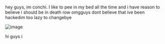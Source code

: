 hey guys, im conchi. I like to pee in my bed all the time and i have reason to believe i should be in death row
omgguys dont believe that ive been hackedim too lazy to changebye


![image](https://github.com/user-attachments/assets/6c06d19d-76e3-4e65-ba73-750a0a18d83c)

hi guys i
<!---
Chichiwenk/Chichiwenk is a ✨ special ✨ repository because its `README.md` (this file) appears on your GitHub profile.
You can click the Preview link to take a look at your changes.
--->
